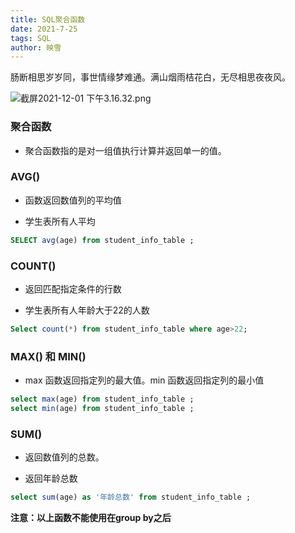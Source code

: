 ```yaml
---
title: SQL聚合函数
date: 2021-7-25
tags: SQL
author: 映雪
---
```


肠断相思岁岁同，事世情缘梦难通。满山烟雨桔花白，无尽相思夜夜风。

<!--more-->

![截屏2021-12-01 下午3.16.32.png](/images/2021/12/01/6L5jZdDhbtQoIHr.png)


### 聚合函数

- 聚合函数指的是对一组值执行计算并返回单一的值。

### AVG()

- 函数返回数值列的平均值

* 学生表所有人平均

```sql
SELECT avg(age) from student_info_table ;
```

### COUNT()

- 返回匹配指定条件的行数

* 学生表所有人年龄大于22的人数

```sql
Select count(*) from student_info_table where age>22;
```

### MAX() 和 MIN()

- max 函数返回指定列的最大值。min 函数返回指定列的最小值

```sql
select max(age) from student_info_table ;
select min(age) from student_info_table ;
```

### SUM()

- 返回数值列的总数。

* 返回年龄总数

```sql
select sum(age) as '年龄总数' from student_info_table ;
```


**注意：以上函数不能使用在group by之后**


